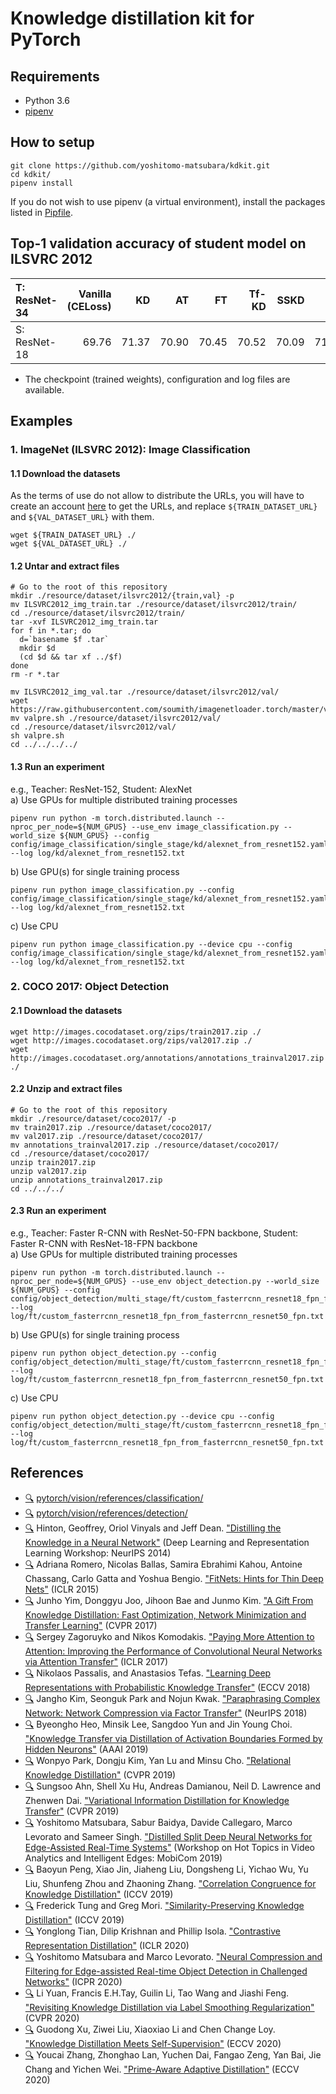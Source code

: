 # Knowledge distillation kit for PyTorch

## Requirements
- Python 3.6
- [pipenv](https://pypi.org/project/pipenv/)


## How to setup
```
git clone https://github.com/yoshitomo-matsubara/kdkit.git
cd kdkit/
pipenv install
```
If you do not wish to use pipenv (a virtual environment), install the packages listed in [Pipfile](Pipfile).


## Top-1 validation accuracy of student model on ILSVRC 2012
| T: ResNet-34  | Vanilla (CELoss) | KD    | AT    | FT     | Tf-KD | SSKD  | L2    | PAD-L2    |  
| :---          | ---:             | ---:  | ---:  | ---:   | ---:  | ---:  | ---:  | ---:      |  
| S: ResNet-18  | 69.76            | 71.37 | 70.90 | 70.45  | 70.52 | 70.09 | 71.08 | 71.71     |  
* The checkpoint (trained weights), configuration and log files are available.

## Examples
### 1. ImageNet (ILSVRC 2012): Image Classification
#### 1.1 Download the datasets
As the terms of use do not allow to distribute the URLs, you will have to create an account [here](http://image-net.org/download) to get the URLs, and replace `${TRAIN_DATASET_URL}` and `${VAL_DATASET_URL}` with them.
```
wget ${TRAIN_DATASET_URL} ./
wget ${VAL_DATASET_URL} ./
```

#### 1.2 Untar and extract files
```
# Go to the root of this repository
mkdir ./resource/dataset/ilsvrc2012/{train,val} -p
mv ILSVRC2012_img_train.tar ./resource/dataset/ilsvrc2012/train/
cd ./resource/dataset/ilsvrc2012/train/
tar -xvf ILSVRC2012_img_train.tar
for f in *.tar; do
  d=`basename $f .tar`
  mkdir $d
  (cd $d && tar xf ../$f)
done
rm -r *.tar

mv ILSVRC2012_img_val.tar ./resource/dataset/ilsvrc2012/val/
wget https://raw.githubusercontent.com/soumith/imagenetloader.torch/master/valprep.sh
mv valpre.sh ./resource/dataset/ilsvrc2012/val/
cd ./resource/dataset/ilsvrc2012/val/
sh valpre.sh
cd ../../../../
```

#### 1.3 Run an experiment
e.g., Teacher: ResNet-152, Student: AlexNet  
a) Use GPUs for multiple distributed training processes
```
pipenv run python -m torch.distributed.launch --nproc_per_node=${NUM_GPUS} --use_env image_classification.py --world_size ${NUM_GPUS} --config config/image_classification/single_stage/kd/alexnet_from_resnet152.yaml --log log/kd/alexnet_from_resnet152.txt
```
b) Use GPU(s) for single training process
```
pipenv run python image_classification.py --config config/image_classification/single_stage/kd/alexnet_from_resnet152.yaml --log log/kd/alexnet_from_resnet152.txt
```  
c) Use CPU
```
pipenv run python image_classification.py --device cpu --config config/image_classification/single_stage/kd/alexnet_from_resnet152.yaml --log log/kd/alexnet_from_resnet152.txt
```  


### 2. COCO 2017: Object Detection
#### 2.1 Download the datasets
```
wget http://images.cocodataset.org/zips/train2017.zip ./
wget http://images.cocodataset.org/zips/val2017.zip ./
wget http://images.cocodataset.org/annotations/annotations_trainval2017.zip ./
```

#### 2.2 Unzip and extract files
```
# Go to the root of this repository
mkdir ./resource/dataset/coco2017/ -p
mv train2017.zip ./resource/dataset/coco2017/
mv val2017.zip ./resource/dataset/coco2017/
mv annotations_trainval2017.zip ./resource/dataset/coco2017/
cd ./resource/dataset/coco2017/
unzip train2017.zip
unzip val2017.zip
unzip annotations_trainval2017.zip
cd ../../../
```

#### 2.3 Run an experiment
e.g., Teacher: Faster R-CNN with ResNet-50-FPN backbone, Student: Faster R-CNN with ResNet-18-FPN backbone  
a) Use GPUs for multiple distributed training processes
```
pipenv run python -m torch.distributed.launch --nproc_per_node=${NUM_GPUS} --use_env object_detection.py --world_size ${NUM_GPUS} --config config/object_detection/multi_stage/ft/custom_fasterrcnn_resnet18_fpn_from_fasterrcnn_resnet50_fpn.yaml --log log/ft/custom_fasterrcnn_resnet18_fpn_from_fasterrcnn_resnet50_fpn.txt
```
b) Use GPU(s) for single training process
```
pipenv run python object_detection.py --config config/object_detection/multi_stage/ft/custom_fasterrcnn_resnet18_fpn_from_fasterrcnn_resnet50_fpn.yaml --log log/ft/custom_fasterrcnn_resnet18_fpn_from_fasterrcnn_resnet50_fpn.txt
```  
c) Use CPU
```
pipenv run python object_detection.py --device cpu --config config/object_detection/multi_stage/ft/custom_fasterrcnn_resnet18_fpn_from_fasterrcnn_resnet50_fpn.yaml --log log/ft/custom_fasterrcnn_resnet18_fpn_from_fasterrcnn_resnet50_fpn.txt
```  

## References
- [:mag:](image_classification.py) [pytorch/vision/references/classification/](https://github.com/pytorch/vision/blob/master/references/classification/)
- [:mag:](object_detection.py) [pytorch/vision/references/detection/](https://github.com/pytorch/vision/tree/master/references/detection/)
- [:mag:](config/image_classification/single_stage/kd) Hinton, Geoffrey, Oriol Vinyals and Jeff Dean. ["Distilling the Knowledge in a Neural Network"](https://fb56552f-a-62cb3a1a-s-sites.googlegroups.com/site/deeplearningworkshopnips2014/65.pdf?attachauth=ANoY7co8sQACDsEYLkP11zqEAxPgYHLwkdkDP9NHfEB6pzQOUPmfWf3cVrL3WE7PNyed-lrRsF7CY6Tcme5OEQ92CTSN4f8nDfJcgt71fPtAvcTvH5BpzF-2xPvLkPAvU9Ub8XvbySAPOsMKMWmGsXG2FS1_X1LJsUfuwKdQKYVVTtRfG5LHovLHIwv6kXd3mOkDKEH7YdoyYQqjSv6ku2KDjOpVQBt0lKGVPXeRdwUcD0mxDqCe4u8%3D&attredirects=1) (Deep Learning and Representation Learning Workshop: NeurIPS 2014)
- [:mag:](config/image_classification/multi_stage/fitnet) Adriana Romero, Nicolas Ballas, Samira Ebrahimi Kahou, Antoine Chassang, Carlo Gatta and Yoshua Bengio. ["FitNets: Hints for Thin Deep Nets"](https://arxiv.org/abs/1412.6550) (ICLR 2015)
- [:mag:](config/image_classification/multi_stage/fsp) Junho Yim, Donggyu Joo, Jihoon Bae and Junmo Kim. ["A Gift From Knowledge Distillation: Fast Optimization, Network Minimization and Transfer Learning"](http://openaccess.thecvf.com/content_cvpr_2017/html/Yim_A_Gift_From_CVPR_2017_paper.html) (CVPR 2017)
- [:mag:](config/image_classification/single_stage/at) Sergey Zagoruyko and Nikos Komodakis. ["Paying More Attention to Attention: Improving the Performance of Convolutional Neural Networks via Attention Transfer"](https://openreview.net/forum?id=Sks9_ajex) (ICLR 2017)
- [:mag:](config/image_classification/single_stage/pkt) Nikolaos Passalis, and Anastasios Tefas. ["Learning Deep Representations with Probabilistic Knowledge Transfer"](http://openaccess.thecvf.com/content_ECCV_2018/html/Nikolaos_Passalis_Learning_Deep_Representations_ECCV_2018_paper.html) (ECCV 2018)
- [:mag:](config/image_classification/multi_stage/ft) Jangho Kim, Seonguk Park and Nojun Kwak. ["Paraphrasing Complex Network: Network Compression via Factor Transfer"](http://papers.neurips.cc/paper/7541-paraphrasing-complex-network-network-compression-via-factor-transfer) (NeurIPS 2018)
- [:mag:](config/image_classification/multi_stage/dab) Byeongho Heo, Minsik Lee, Sangdoo Yun and Jin Young Choi. ["Knowledge Transfer via Distillation of Activation Boundaries Formed by Hidden Neurons"](https://aaai.org/ojs/index.php/AAAI/article/view/4264) (AAAI 2019)
- [:mag:](config/image_classification/single_stage/rkd) Wonpyo Park, Dongju Kim, Yan Lu and Minsu Cho. ["Relational Knowledge Distillation"](http://openaccess.thecvf.com/content_CVPR_2019/html/Park_Relational_Knowledge_Distillation_CVPR_2019_paper.html) (CVPR 2019)
- [:mag:](config/image_classification/single_stage/vid) Sungsoo Ahn, Shell Xu Hu, Andreas Damianou, Neil D. Lawrence and Zhenwen Dai. ["Variational Information Distillation for Knowledge Transfer"](http://openaccess.thecvf.com/content_CVPR_2019/html/Ahn_Variational_Information_Distillation_for_Knowledge_Transfer_CVPR_2019_paper.html) (CVPR 2019)
- [:mag:](config/image_classification/single_stage/hnd) Yoshitomo Matsubara, Sabur Baidya, Davide Callegaro, Marco Levorato and Sameer Singh. ["Distilled Split Deep Neural Networks for Edge-Assisted Real-Time Systems"](https://dl.acm.org/doi/10.1145/3349614.3356022) (Workshop on Hot Topics in Video Analytics and Intelligent Edges: MobiCom 2019)
- [:mag:](config/image_classification/single_stage/cckd) Baoyun Peng, Xiao Jin, Jiaheng Liu, Dongsheng Li, Yichao Wu, Yu Liu, Shunfeng Zhou and Zhaoning Zhang. ["Correlation Congruence for Knowledge Distillation"](http://openaccess.thecvf.com/content_ICCV_2019/html/Peng_Correlation_Congruence_for_Knowledge_Distillation_ICCV_2019_paper.html) (ICCV 2019)
- [:mag:](config/image_classification/single_stage/spkd) Frederick Tung and Greg Mori. ["Similarity-Preserving Knowledge Distillation"](http://openaccess.thecvf.com/content_ICCV_2019/html/Tung_Similarity-Preserving_Knowledge_Distillation_ICCV_2019_paper.html) (ICCV 2019)
- [:mag:](config/image_classification/single_stage/crd) Yonglong Tian, Dilip Krishnan and Phillip Isola. ["Contrastive Representation Distillation"](https://openreview.net/forum?id=SkgpBJrtvS) (ICLR 2020)
- [:mag:](config/object_detection/single_stage/ghnd) Yoshitomo Matsubara and Marco Levorato. ["Neural Compression and Filtering for Edge-assisted Real-time Object Detection in Challenged Networks"](https://arxiv.org/abs/2007.15818) (ICPR 2020)
- [:mag:](config/image_classification/single_stage/tfkd) Li Yuan, Francis E.H.Tay, Guilin Li, Tao Wang and Jiashi Feng. ["Revisiting Knowledge Distillation via Label Smoothing Regularization"](https://openaccess.thecvf.com/content_CVPR_2020/papers/Yuan_Revisiting_Knowledge_Distillation_via_Label_Smoothing_Regularization_CVPR_2020_paper.pdf) (CVPR 2020)
- [:mag:](config/image_classification/multi_stage/sskd) Guodong Xu, Ziwei Liu, Xiaoxiao Li and Chen Change Loy. ["Knowledge Distillation Meets Self-Supervision"](http://www.ecva.net/papers/eccv_2020/papers_ECCV/html/898_ECCV_2020_paper.php) (ECCV 2020)
- [:mag:](config/image_classification/multi_stage/pad) Youcai Zhang, Zhonghao Lan, Yuchen Dai, Fangao Zeng, Yan Bai, Jie Chang and Yichen Wei. ["Prime-Aware Adaptive Distillation"](http://www.ecva.net/papers/eccv_2020/papers_ECCV/html/3317_ECCV_2020_paper.php) (ECCV 2020)
